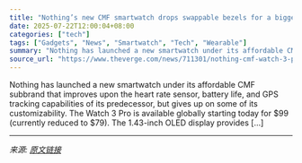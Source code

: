 ```yaml
---
title: "Nothing’s new CMF smartwatch drops swappable bezels for a bigger display"
date: 2025-07-22T12:00:04+08:00
categories: ["tech"]
tags: ["Gadgets", "News", "Smartwatch", "Tech", "Wearable"]
summary: "Nothing has launched a new smartwatch under its affordable CMF subbrand that improves upon the heart rate sensor, battery life, and GPS tracking capabilities of its predecessor, but gives up on some o"
source_url: "https://www.theverge.com/news/711301/nothing-cmf-watch-3-pro-smartwatch-price-availability"
---
```


Nothing has launched a new smartwatch under its affordable CMF subbrand that improves upon the heart rate sensor, battery life, and GPS tracking capabilities of its predecessor, but gives up on some of its customizability. The Watch 3 Pro is available globally starting today for $99 (currently reduced to $79). The 1.43-inch OLED display provides [&#8230;]

---

*来源: [原文链接](https://www.theverge.com/news/711301/nothing-cmf-watch-3-pro-smartwatch-price-availability)*
